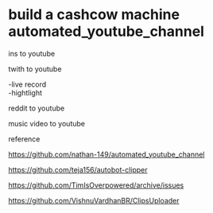 # build a cashcow machine automated_youtube_channel




ins to youtube


twith to youtube 

-live record    
-hightlight    


reddit to youtube


music video to youtube 

















reference 

https://github.com/nathan-149/automated_youtube_channel


https://github.com/teja156/autobot-clipper


https://github.com/TimIsOverpowered/archive/issues

https://github.com/VishnuVardhanBR/ClipsUploader
